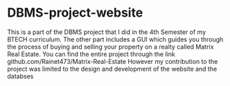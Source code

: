 # DBMS-project-website
This is a part of the DBMS project that I did in the 4th Semester of my BTECH curriculum.
The other part includes a GUI which guides you through the process of buying and selling your property on a realty called Matrix Real Estate.
You can find the entire project through the link github.com/Rainet473/Matrix-Real-Estate
However my contribution to the project was limited to the design and development of the website and the databses
